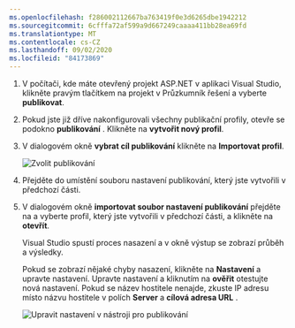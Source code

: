 ```yaml
---
ms.openlocfilehash: f286002112667ba763419f0e3d6265dbe1942212
ms.sourcegitcommit: 6cfffa72af599a9d667249caaaa411bb28ea69fd
ms.translationtype: MT
ms.contentlocale: cs-CZ
ms.lasthandoff: 09/02/2020
ms.locfileid: "84173869"
---
```


1. V počítači, kde máte otevřený projekt ASP.NET v aplikaci Visual Studio, klikněte pravým tlačítkem na projekt v Průzkumník řešení a vyberte **publikovat**.

1. Pokud jste již dříve nakonfigurovali všechny publikační profily, otevře se podokno **publikování** . Klikněte na **vytvořit nový profil**.

1. V dialogovém okně **vybrat cíl publikování** klikněte na **Importovat profil**.

    ![Zvolit publikování](../../deployment/media/tutorial-publish-tool-import-profile.png)

1. Přejděte do umístění souboru nastavení publikování, který jste vytvořili v předchozí části.

1. V dialogovém okně **importovat soubor nastavení publikování** přejděte na a vyberte profil, který jste vytvořili v předchozí části, a klikněte na **otevřít**.

    Visual Studio spustí proces nasazení a v okně výstup se zobrazí průběh a výsledky.

    Pokud se zobrazí nějaké chyby nasazení, klikněte na **Nastavení** a upravte nastavení. Upravte nastavení a kliknutím na **ověřit** otestujte nová nastavení. Pokud se název hostitele nenajde, zkuste IP adresu místo názvu hostitele v polích **Server** a **cílová adresa URL** .

    ![Upravit nastavení v nástroji pro publikování](../../deployment/media/tutorial-configure-publish-settings-in-tool.png)
